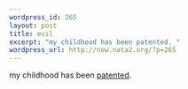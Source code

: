 ```yaml
--- 
wordpress_id: 265
layout: post
title: evil
excerpt: "my childhood has been patented. "
wordpress_url: http://new.nata2.org/?p=265
---
```

my childhood has been <a href="http://patft.uspto.gov/netacgi/nph-Parser?Sect1=PTO1&amp;Sect2=HITOFF&amp;d=PALL&amp;p=1&amp;u=/netahtml/srchnum.htm&amp;r=1&amp;f=G&amp;l=50&amp;s1='6,368,227'.WKU.&amp;OS=PN/6,368,227&amp;RS=PN/6,368,227">patented</a>. 
